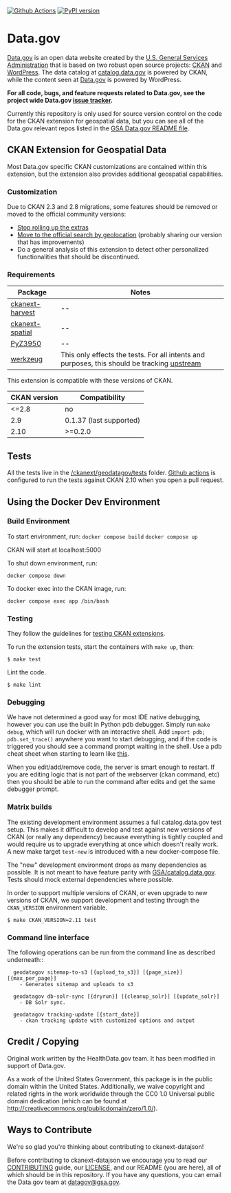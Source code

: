 [![Github Actions](https://github.com/GSA/ckanext-geodatagov/actions/workflows/test.yml/badge.svg)](https://github.com/GSA/ckanext-geodatagov/actions)
[![PyPI version](https://badge.fury.io/py/ckanext-geodatagov.svg)](https://badge.fury.io/py/ckanext-geodatagov)

# Data.gov  

[Data.gov](http://data.gov) is an open data website created by the [U.S. General Services Administration](https://github.com/GSA/) that is based on two robust open source projects: [CKAN](http://ckan.org) and [WordPress](http://wordpress.org). The data catalog at [catalog.data.gov](catalog.data.gov) is powered by CKAN, while the content seen at [Data.gov](Data.gov) is powered by WordPress.  
        
**For all code, bugs, and feature requests related to Data.gov, see the project wide Data.gov [issue tracker](https://github.com/GSA/data.gov/issues).** 

Currently this repository is only used for source version control on the code for the CKAN extension for geospatial data, but you can see all of the Data.gov relevant repos listed in the [GSA Data.gov README file](https://github.com/GSA/data.gov/blob/master/README.md). 

## CKAN Extension for Geospatial Data

Most Data.gov specific CKAN customizations are contained within this extension, but the extension also provides additional geospatial capabilities.

### Customization

Due to CKAN 2.3 and 2.8 migrations, some features should be removed or moved to the official community versions:
  - [Stop rolling up the extras](https://github.com/GSA/ckanext-geodatagov/issues/178)
  - [Move to the official search by geolocation](https://github.com/GSA/datagov-deploy/issues/2440) (probably sharing our version that has improvements)
  - Do a general analysis of this extension to detect other personalized functionalities that should be discontinued.

### Requirements

Package                                                                | Notes
---------------------------------------------------------------------- | -------------
[ckanext-harvest](https://github.com/ckan/ckanext-harvest/)            | --
[ckanext-spatial](https://github.com/ckan/ckanext-spatial)             | --
[PyZ3950](https://github.com/asl2/PyZ3950)                             | --
[werkzeug](https://github.com/nickumia-reisys/werkzeug)                | This only effects the tests.  For all intents and purposes, this should be tracking [upstream](https://github.com/pallets/werkzeug)

This extension is compatible with these versions of CKAN.

CKAN version | Compatibility
------------ | -------------
<=2.8        | no
2.9          | 0.1.37 (last supported)
2.10         | >=0.2.0

## Tests

All the tests live in the [/ckanext/geodatagov/tests](/ckanext/geodatagov/tests) folder. [Github actions](https://github.com/GSA/ckanext-geodatagov/blob/main/.github/workflows/test.yml) is configured to run the tests against CKAN 2.10 when you open a pull request.

## Using the Docker Dev Environment

### Build Environment

To start environment, run:
```docker compose build```
```docker compose up```

CKAN will start at localhost:5000

To shut down environment, run:

```docker compose down```

To docker exec into the CKAN image, run:

```docker compose exec app /bin/bash```

### Testing

They follow the guidelines for [testing CKAN
extensions](https://docs.ckan.org/en/2.10/extensions/testing-extensions.html#testing-extensions).

To run the extension tests, start the containers with `make up`, then:

    $ make test

Lint the code.

    $ make lint

### Debugging

We have not determined a good way for most IDE native debugging, however you can use the built in
Python pdb debugger. Simply run `make debug`, which will run docker with an interactive shell.
Add `import pdb; pdb.set_trace()` anywhere you want to start debugging, and if the code is triggered
you should see a command prompt waiting in the shell. Use a pdb cheat sheet when starting to learn
like [this](https://kapeli.com/cheat_sheets/Python_Debugger.docset/Contents/Resources/Documents/index).

When you edit/add/remove code, the server is smart enough to restart. If you are editing logic that is
not part of the webserver (ckan command, etc) then you should be able to run the command after edits
and get the same debugger prompt.
    
### Matrix builds

The existing development environment assumes a full catalog.data.gov test setup. This makes
it difficult to develop and test against new versions of CKAN (or really any
dependency) because everything is tightly coupled and would require us to
upgrade everything at once which doesn't really work. A new make target
`test-new` is introduced with a new docker-compose file.

The "new" development environment drops as many dependencies as possible. It is
not meant to have feature parity with
[GSA/catalog.data.gov](https://github.com/GSA/catalog.data.gov/). Tests should
mock external dependencies where possible.

In order to support multiple versions of CKAN, or even upgrade to new versions
of CKAN, we support development and testing through the `CKAN_VERSION`
environment variable.

    $ make CKAN_VERSION=2.11 test

### Command line interface

The following operations can be run from the command line as described underneath::

      geodatagov sitemap-to-s3 [{upload_to_s3}] [{page_size}] [{max_per_page}]
        - Generates sitemap and uploads to s3

      geodatagov db-solr-sync [{dryrun}] [{cleanup_solr}] [{update_solr}]
        - DB Solr sync. 

      geodatagov tracking-update [{start_date}]
        - ckan tracking update with customized options and output

## Credit / Copying

Original work written by the HealthData.gov team. It has been modified in support of Data.gov.

As a work of the United States Government, this package is in the public
domain within the United States. Additionally, we waive copyright and
related rights in the work worldwide through the CC0 1.0 Universal
public domain dedication (which can be found at http://creativecommons.org/publicdomain/zero/1.0/).

## Ways to Contribute
We're so glad you're thinking about contributing to ckanext-datajson!

Before contributing to ckanext-datajson we encourage you to read our
[CONTRIBUTING](CONTRIBUTING.md) guide, our [LICENSE](LICENSE.md), and our README
(you are here), all of which should be in this repository. If you have any
questions, you can email the Data.gov team at
[datagov@gsa.gov](mailto:datagov@gsa.gov).
